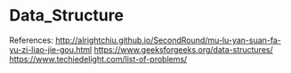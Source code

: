 # Data_Structure
References:
http://alrightchiu.github.io/SecondRound/mu-lu-yan-suan-fa-yu-zi-liao-jie-gou.html
https://www.geeksforgeeks.org/data-structures/
https://www.techiedelight.com/list-of-problems/
